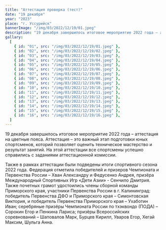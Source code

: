 ```yaml
---
title: "Аттестация проверка (тест)"
date: "19 декабря"
year: "2023"
place: "г. Уссурийск"
bannerImage: "/img/03/2022/12/19/01.jpeg"
description: "19 декабря завершилось итоговое мероприятие 2022 года – аттестация на цветные пояса. Аттестация – это важный этап подготовки юных спортсменов, которий позволяет оценить техническое мастерство и результат занятий. На этой аттестации все спортсмены успешно справились с заданиями аттестационной комиссии. Также в рамках аттестации были подведены итоги спортивного сезона 2022 года. Федерация отметила победителей и призеров Чемпионата и Первенства России – Хван Александру и Федусенко Андрея, призёра Международный Спортивных Игр «Дети Азии» - Сенчило Дмитрия. Также почетных грамот удостоились члены сборной команды Приморского края, участники Первенства России в г. Калининград: победитель Первенства ДФО и Приморского края – Симонтовская Виктория, и победитель Первенства Приморского края – Ухаботин Иван; серебряные призёры Чемпионата России по тхэквондо (ПОДА) – Сорокин Егор и Пенкина Лариса; призёры Всероссийских соревнований – Шаповалов Марк, Бурцев Кирилл, Уваров Егор, Хегай Максим, Шульга Анна."
gallary:
  [
    { id: "01", src: "/img/03/2022/12/19/01.jpeg" },
    { id: "02", src: "/img/03/2022/12/19/02.jpeg" },
    { id: "03", src: "/img/03/2022/12/19/03.jpeg" },
    { id: "04", src: "/img/03/2022/12/19/04.jpeg" },
    { id: "05", src: "/img/03/2022/12/19/05.jpeg" },
    { id: "06", src: "/img/03/2022/12/19/06.jpeg" },
    { id: "07", src: "/img/03/2022/12/19/07.jpeg" },
    { id: "08", src: "/img/03/2022/12/19/08.jpeg" },
    { id: "09", src: "/img/03/2022/12/19/09.jpeg" },
    { id: "10", src: "/img/03/2022/12/19/10.jpeg" },
    { id: "11", src: "/img/03/2022/12/19/11.jpeg" },
    { id: "12", src: "/img/03/2022/12/19/12.jpeg" },
    { id: "13", src: "/img/03/2022/12/19/13.jpeg" },
    { id: "14", src: "/img/03/2022/12/19/14.jpeg" },
    { id: "15", src: "/img/03/2022/12/19/15.jpeg" },
    { id: "16", src: "/img/03/2022/12/19/16.jpeg" },
  ]
---
```


19 декабря завершилось итоговое мероприятие 2022 года – аттестация на цветные пояса. Аттестация – это важный этап подготовки юных спортсменов, которий позволяет оценить техническое мастерство и результат занятий. На этой аттестации все спортсмены успешно справились с заданиями аттестационной комиссии.

Также в рамках аттестации были подведены итоги спортивного сезона 2022 года. Федерация отметила победителей и призеров Чемпионата и Первенства России – Хван Александру и Федусенко Андрея, призёра Международный Спортивных Игр «Дети Азии» - Сенчило Дмитрия. Также почетных грамот удостоились члены сборной команды Приморского края, участники Первенства России в г. Калининград: победитель Первенства ДФО и Приморского края – Симонтовская Виктория, и победитель Первенства Приморского края – Ухаботин Иван; серебряные призёры Чемпионата России по тхэквондо (ПОДА) – Сорокин Егор и Пенкина Лариса; призёры Всероссийских соревнований – Шаповалов Марк, Бурцев Кирилл, Уваров Егор, Хегай Максим, Шульга Анна.
